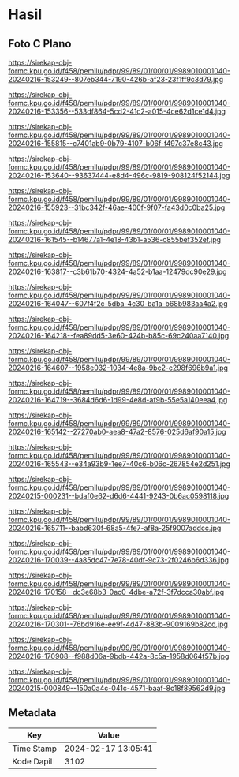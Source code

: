 # Hasil

## Foto C Plano

https://sirekap-obj-formc.kpu.go.id/f458/pemilu/pdpr/99/89/01/00/01/9989010001040-20240216-153249--807eb344-7190-426b-af23-23f1ff9c3d79.jpg

https://sirekap-obj-formc.kpu.go.id/f458/pemilu/pdpr/99/89/01/00/01/9989010001040-20240216-153356--533df864-5cd2-41c2-a015-4ce62d1ce1d4.jpg

https://sirekap-obj-formc.kpu.go.id/f458/pemilu/pdpr/99/89/01/00/01/9989010001040-20240216-155815--c7401ab9-0b79-4107-b06f-f497c37e8c43.jpg

https://sirekap-obj-formc.kpu.go.id/f458/pemilu/pdpr/99/89/01/00/01/9989010001040-20240216-153640--93637444-e8d4-496c-9819-908124f52144.jpg

https://sirekap-obj-formc.kpu.go.id/f458/pemilu/pdpr/99/89/01/00/01/9989010001040-20240216-155923--31bc342f-46ae-400f-9f07-fa43d0c0ba25.jpg

https://sirekap-obj-formc.kpu.go.id/f458/pemilu/pdpr/99/89/01/00/01/9989010001040-20240216-161545--b14677a1-4e18-43b1-a536-c855bef352ef.jpg

https://sirekap-obj-formc.kpu.go.id/f458/pemilu/pdpr/99/89/01/00/01/9989010001040-20240216-163817--c3b61b70-4324-4a52-b1aa-12479dc90e29.jpg

https://sirekap-obj-formc.kpu.go.id/f458/pemilu/pdpr/99/89/01/00/01/9989010001040-20240216-164047--607f4f2c-5dba-4c30-ba1a-b68b983aa4a2.jpg

https://sirekap-obj-formc.kpu.go.id/f458/pemilu/pdpr/99/89/01/00/01/9989010001040-20240216-164218--fea89dd5-3e60-424b-b85c-69c240aa7140.jpg

https://sirekap-obj-formc.kpu.go.id/f458/pemilu/pdpr/99/89/01/00/01/9989010001040-20240216-164607--1958e032-1034-4e8a-9bc2-c298f696b9a1.jpg

https://sirekap-obj-formc.kpu.go.id/f458/pemilu/pdpr/99/89/01/00/01/9989010001040-20240216-164719--3684d6d6-1d99-4e8d-af9b-55e5a140eea4.jpg

https://sirekap-obj-formc.kpu.go.id/f458/pemilu/pdpr/99/89/01/00/01/9989010001040-20240216-165142--27270ab0-aea8-47a2-8576-025d6af90a15.jpg

https://sirekap-obj-formc.kpu.go.id/f458/pemilu/pdpr/99/89/01/00/01/9989010001040-20240216-165543--e34a93b9-1ee7-40c6-b06c-267854e2d251.jpg

https://sirekap-obj-formc.kpu.go.id/f458/pemilu/pdpr/99/89/01/00/01/9989010001040-20240215-000231--bdaf0e62-d6d6-4441-9243-0b6ac0598118.jpg

https://sirekap-obj-formc.kpu.go.id/f458/pemilu/pdpr/99/89/01/00/01/9989010001040-20240216-165711--babd630f-68a5-4fe7-af8a-25f9007addcc.jpg

https://sirekap-obj-formc.kpu.go.id/f458/pemilu/pdpr/99/89/01/00/01/9989010001040-20240216-170039--4a85dc47-7e78-40df-9c73-2f0246b6d336.jpg

https://sirekap-obj-formc.kpu.go.id/f458/pemilu/pdpr/99/89/01/00/01/9989010001040-20240216-170158--dc3e68b3-0ac0-4dbe-a72f-3f7dcca30abf.jpg

https://sirekap-obj-formc.kpu.go.id/f458/pemilu/pdpr/99/89/01/00/01/9989010001040-20240216-170301--76bd916e-ee9f-4d47-883b-9009169b82cd.jpg

https://sirekap-obj-formc.kpu.go.id/f458/pemilu/pdpr/99/89/01/00/01/9989010001040-20240216-170908--f988d06a-9bdb-442a-8c5a-1958d064f57b.jpg

https://sirekap-obj-formc.kpu.go.id/f458/pemilu/pdpr/99/89/01/00/01/9989010001040-20240215-000849--150a0a4c-041c-4571-baaf-8c18f89562d9.jpg


## Metadata

| Key        | Value               |
| ---------- | ------------------- |
| Time Stamp | 2024-02-17 13:05:41 |
| Kode Dapil | 3102                |



